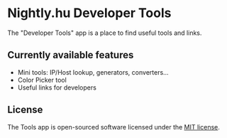 # Nightly.hu Developer Tools

The "Developer Tools" app is a place to find useful tools and links.  
  
## Currently available features  
* Mini tools: IP/Host lookup, generators, converters...
* Color Picker tool
* Useful links for developers

## License

The Tools app is open-sourced software licensed under the  [MIT license](https://opensource.org/licenses/MIT).
